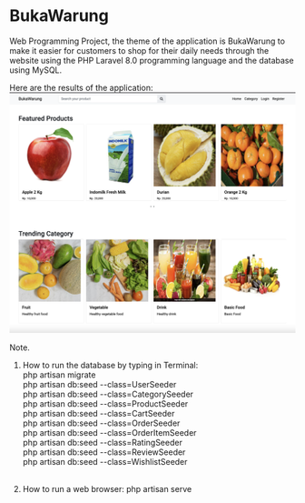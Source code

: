 # BukaWarung
Web Programming Project, the theme of the application is BukaWarung to make it easier for customers to shop for their daily needs through the website using the PHP Laravel 8.0 programming language and the database using MySQL.

Here are the results of the application:
![Image of Quiz Tokoh Dunia](https://github.com/hafizelfiawedoputra/BukaWarung_Project/blob/main/Screen%20Shot%202022-01-24%20at%2020.57.05.png)

Note.<br>
1. How to run the database by typing in Terminal:<br>
php artisan migrate <br>
php artisan db:seed --class=UserSeeder <br>
php artisan db:seed --class=CategorySeeder <br>
php artisan db:seed --class=ProductSeeder <br>
php artisan db:seed --class=CartSeeder <br> 
php artisan db:seed --class=OrderSeeder <br>
php artisan db:seed --class=OrderItemSeeder <br>
php artisan db:seed --class=RatingSeeder <br>
php artisan db:seed --class=ReviewSeeder <br>
php artisan db:seed --class=WishlistSeeder <br><br>

2. How to run a web browser: php artisan serve
